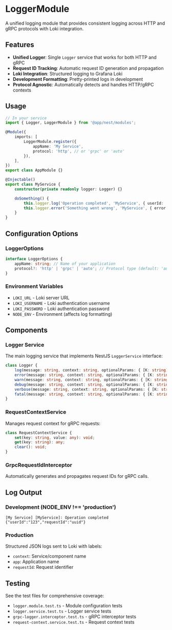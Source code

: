 # LoggerModule

A unified logging module that provides consistent logging across HTTP and gRPC protocols with Loki integration.

## Features

- **Unified Logger**: Single `Logger` service that works for both HTTP and gRPC
- **Request ID Tracking**: Automatic request ID generation and propagation
- **Loki Integration**: Structured logging to Grafana Loki
- **Development Formatting**: Pretty-printed logs in development
- **Protocol Agnostic**: Automatically detects and handles HTTP/gRPC contexts

## Usage

```typescript
// In your service
import { Logger, LoggerModule } from '@app/nest/modules';

@Module({
	imports: [
		LoggerModule.register({
			appName: 'My Service',
			protocol: 'http', // or 'grpc' or 'auto'
		}),
	],
})
export class AppModule {}

@Injectable()
export class MyService {
	constructor(private readonly logger: Logger) {}

	doSomething() {
		this.logger.log('Operation completed', 'MyService', { userId: '123' });
		this.logger.error('Something went wrong', 'MyService', { error: 'details' });
	}
}
```

## Configuration Options

### LoggerOptions

```typescript
interface LoggerOptions {
	appName: string; // Name of your application
	protocol?: 'http' | 'grpc' | 'auto'; // Protocol type (default: 'auto')
}
```

### Environment Variables

- `LOKI_URL` - Loki server URL
- `LOKI_USERNAME` - Loki authentication username
- `LOKI_PASSWORD` - Loki authentication password
- `NODE_ENV` - Environment (affects log formatting)

## Components

### Logger Service

The main logging service that implements NestJS `LoggerService` interface:

```typescript
class Logger {
	log(message: string, context: string, optionalParams: { [K: string]: any });
	error(message: string, context: string, optionalParams: { [K: string]: any });
	warn(message: string, context: string, optionalParams: { [K: string]: any });
	debug(message: string, context: string, optionalParams: { [K: string]: any });
	verbose(message: string, context: string, optionalParams: { [K: string]: any });
	fatal(message: string, context: string, optionalParams: { [K: string]: any });
}
```

### RequestContextService

Manages request context for gRPC requests:

```typescript
class RequestContextService {
	set(key: string, value: any): void;
	get(key: string): any;
	clear(): void;
}
```

### GrpcRequestIdInterceptor

Automatically generates and propagates request IDs for gRPC calls.

## Log Output

### Development (NODE_ENV !== 'production')

```
[My Service] [MyService]: Operation completed {"userId":"123","requestId":"uuid"}
```

### Production

Structured JSON logs sent to Loki with labels:

- `context`: Service/component name
- `app`: Application name
- `requestId`: Request identifier

## Testing

See the test files for comprehensive coverage:

- `logger.module.test.ts` - Module configuration tests
- `logger.service.test.ts` - Logger service tests
- `grpc-logger.interceptor.test.ts` - gRPC interceptor tests
- `request-context.service.test.ts` - Request context tests
